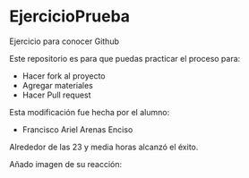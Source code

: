# EjercicioPrueba

Ejercicio para conocer Github

Este repositorio es para que puedas practicar el proceso para:
* Hacer fork al proyecto
* Agregar materiales
* Hacer Pull request

Esta modificación fue hecha por el alumno:
* Francisco Ariel Arenas Enciso

Alrededor de las 23 y media horas alcanzó el éxito. 

Añado imagen de su reacción: 
